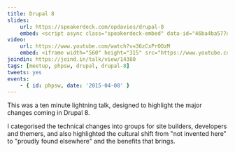 ```yaml
---
title: Drupal 8
slides:
    url: https://speakerdeck.com/opdavies/drupal-8
    embed: <script async class="speakerdeck-embed" data-id="46ba4ba577d94a32b7abdade610ceb69" data-ratio="1.29456384323641" src="//speakerdeck.com/assets/embed.js"></script>
video:
    url: https://www.youtube.com/watch?v=36zCxPrOOzM
    embed: <iframe width="560" height="315" src="https://www.youtube.com/embed/36zCxPrOOzM" frameborder="0" allowfullscreen></iframe>
joindin: https://joind.in/talk/view/14380
tags: [meetup, phpsw, drupal, drupal-8]
tweets: yes
events:
    - { id: phpsw, date: '2015-04-08' }
---
```

This was a ten minute lightning talk, designed to highlight the major changes coming in Drupal 8.

I categorised the technical changes into groups for site builders, developers and themers, and also highlighted the cultural shift from "not invented here" to "proudly found elsewhere" and the benefits that brings.
